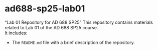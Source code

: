 # ad688-sp25-lab01
“Lab 01 Repository for AD 688 SP25”
This repository contains materials related to Lab 01 of the AD 688 SP25 course.  
It includes:
- The `README.md` file with a brief description of the repository.

